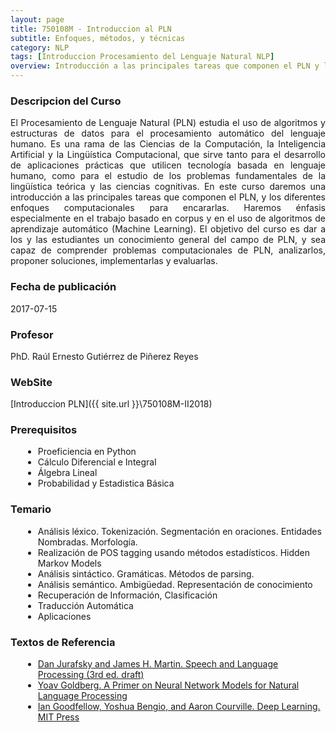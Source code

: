 ```yaml
---
layout: page
title: 750108M - Introduccion al PLN
subtitle: Enfoques, métodos, y técnicas
category: NLP
tags: [Introduccion Procesamiento del Lenguaje Natural NLP]
overview: Introducción a las principales tareas que componen el PLN y los diferentes enfoques computacionales
---
```


### Descripcion del Curso

<p style='text-align: justify;'>
El Procesamiento de Lenguaje Natural (PLN) estudia el uso de algoritmos y estructuras de datos para el procesamiento automático del lenguaje humano. Es una rama de las Ciencias de la Computación, la Inteligencia Artificial y la Lingüística Computacional, que sirve tanto para el desarrollo de aplicaciones prácticas que utilicen tecnología basada en lenguaje humano, como para el estudio de los problemas fundamentales de la lingüística teórica y las ciencias cognitivas. En este curso daremos una introducción a las principales tareas que componen el PLN, y los diferentes enfoques computacionales para encararlas. Haremos énfasis especialmente en el trabajo basado en corpus y en el uso de algoritmos de aprendizaje automático (Machine Learning). El objetivo del curso es dar a los y las estudiantes un conocimiento general del campo de PLN, y sea capaz de comprender problemas computacionales de PLN, analizarlos, proponer soluciones, implementarlas y evaluarlas.
</p>

### Fecha de publicación
2017-07-15

### Profesor
PhD. Raúl Ernesto Gutiérrez de Piñerez Reyes

### WebSite
[Introduccion PLN]({{ site.url }}\750108M-II2018)

### Prerequisitos
<ul style="margin-left:20px;">
  <li>Proeficiencia en Python</li>
  <li>Cálculo Diferencial e Integral</li>
  <li>Álgebra Lineal</li>
  <li>Probabilidad y Estadistica Básica</li>
</ul>

### Temario
<ul style="margin-left:20px;">
  <li>Análisis léxico. Tokenización. Segmentación en oraciones. Entidades Nombradas. Morfología.</li>
  <li>Realización de POS tagging usando métodos estadísticos. Hidden Markov Models</li>
  <li>Análisis sintáctico. Gramáticas. Métodos de parsing.</li>
  <li>Análisis semántico. Ambigüedad. Representación de conocimiento</li>
  <li>Recuperación de Información, Clasificación</li>
  <li>Traducción Automática</li>
  <li>Aplicaciones</li>
</ul>

### Textos de Referencia
<ul style="margin-left:20px;">
    <li><a href="https://web.stanford.edu/~jurafsky/slp3/" target="_blank">
        Dan Jurafsky and James H. Martin. Speech and Language Processing (3rd ed. draft)
        </a>
    </li>
    <li><a href="http://u.cs.biu.ac.il/~yogo/nnlp.pdf" target="_blank">
        Yoav Goldberg. A Primer on Neural Network Models for Natural Language Processing
        </a>
    </li>
    <li><a href="http://www.deeplearningbook.org/" target="_blank">
        Ian Goodfellow, Yoshua Bengio, and Aaron Courville. Deep Learning. MIT Press
        </a>
    </li>
</ul>